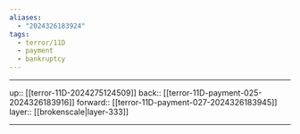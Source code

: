 ```yaml
---
aliases:
  - "2024326183924"
tags:
  - terror/11D
  - payment
  - bankruptcy
---
```




***

up:: [[terror-11D-2024275124509]]
back:: [[terror-11D-payment-025-2024326183916]]
forward:: [[terror-11D-payment-027-2024326183945]]
layer:: [[brokenscale|layer-333]]

***
